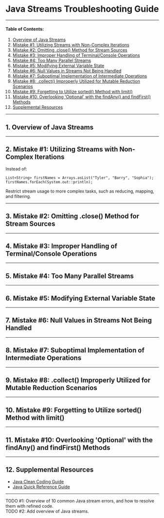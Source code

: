 # Java Streams Troubleshooting Guide
  
<hr />

#### Table of Contents:

1. [Overview of Java Streams](#streams)
2. [Mistake #1: Utilizing Streams with Non-Complex Iterations](#one)
3. [Mistake #2: Omitting .close() Method for Stream Sources](#two)
4. [Mistake #3: Improper Handling of Terminal/Console Operations](#three)
5. [Mistake #4: Too Many Parallel Streams](#four)
6. [Mistake #5: Modifying External Variable State](#five)
7. [Mistake #6: Null Values in Streams Not Being Handled](#six)
8. [Mistake #7: Suboptimal Implementation of Intermediate Operations](#seven)
9. [Mistake #8: .collect() Improperly Utilized for Mutable Reduction Scenarios](#eight)
10. [Mistake #9: Forgetting to Utilize sorted() Method with limit()](#nine)
11. [Mistake #10: Overlooking 'Optional' with the findAny() and findFirst() Methods](#ten)
12. [Supplemental Resources](#supplemental)
  
<hr />
  
## 1. <a name="streams">Overview of Java Streams</a>
  
<hr />
  
## 2. <a name="one">Mistake #1: Utilizing Streams with Non-Complex Iterations</a>
  
Instead of:
  
```
List<String> firstNames = Arrays.asList("Tyler", "Barry", "Sophia");
firstNames.forEach(System.out::println);
```
  
Restrict stream usage to more complex tasks, such as reducing, mapping, and filtering.
  
<hr />

## 3. <a name="two">Mistake #2: Omitting .close() Method for Stream Sources</a>

<hr />

## 4. <a name="three">Mistake #3: Improper Handling of Terminal/Console Operations</a>

<hr />

## 5. <a name="four">Mistake #4: Too Many Parallel Streams</a>

<hr />

## 6. <a name="five">Mistake #5: Modifying External Variable State</a>

<hr />

## 7. <a name="six">Mistake #6: Null Values in Streams Not Being Handled</a>

<hr />

## 8. <a name="seven">Mistake #7: Suboptimal Implementation of Intermediate Operations</a>

<hr />

## 9. <a name="eight">Mistake #8: .collect() Improperly Utilized for Mutable Reduction Scenarios</a>

<hr />

## 10. <a name="nine">Mistake #9: Forgetting to Utilize sorted() Method with limit()</a>

<hr />

## 11. <a name="ten">Mistake #10: Overlooking 'Optional' with the findAny() and findFirst() Methods</a>
  
<hr />
  
## 12. <a name="supplemental">Supplemental Resources</a>
  
* [Java Clean Coding Guide](https://github.com/chaseofthejungle/java-clean-coding-guide)  
* [Java Quick Reference Guide](https://github.com/chaseofthejungle/java-quick-reference-guide)
  
<hr />
  
TODO #1: Overview of 10 common Java stream errors, and how to resolve them with refined code.  
TODO #2: Add overview of Java streams.
